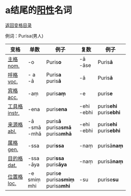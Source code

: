 # a结尾的[阳性](masculime.md)名词

[返回变格目录](declension.md)

例词：Purisa\(男人\)


| 变格 | 单数 | 例子 |复数 | 例子 |
| --- | ----- | ------ |---- | ---- |
| [主格<br>nom.](nom.md) | -o | Puris**o** | -ā<br>-āse | Puris**ā** |
| [呼格<br>voc.](voc.md) | - a <br>-ā | Puris**a**<br>puris**ā** | -ā | Puris**ā** |
| [宾格<br>acc.](acc.md) |-aṃ | puris**aṃ** | -e| puris**e** |
| [工具格<br>instr.](instr.md) |-ena | puris**ena** |-ehi<br>-ebhi |puris**ehi**<br>puris**ebhi**|
| [来源格<br>abl.](abl.md) |-ā <br>-smā<br>-mhā |puris**ā**<br>purisa**smā**<br>purisa**mhā** | -ehi<br>-ebhi |puris**ehi**<br>puris**ebhi** |
| [属格<br>gen.](gen.md)| -ssa |puri**ssa** | -naṃ |purisā**naṃ** |
|[目的格<br>dat.](dat.md) |-ssa<br>-āya|puri**ssa**<br> puris**āya**| -naṃ |purisā**naṃ** |
| [位置格<br>loc.](loc.md) |-e<br>smiṃ<br>mhi |puris**e**<br>purisa**smiṃ**<br>purisa**mhi** |-su |purise**su** |

 